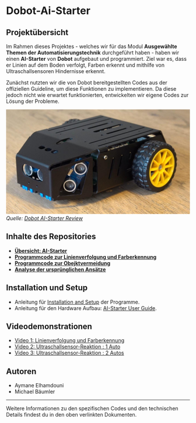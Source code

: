 # Dobot-Ai-Starter

## Projektübersicht

Im Rahmen dieses Projektes - welches wir für das Modul **Ausgewählte Themen der Automatisierungstechnik** durchgeführt haben - haben wir einen **AI-Starter** von **Dobot** aufgebaut und programmiert. Ziel war es, dass er Linien auf dem Boden verfolgt, Farben erkennt und mithilfe von Ultraschallsensoren Hindernisse erkennt.

Zunächst nutzten wir die von Dobot bereitgestellten Codes aus der offiziellen Guideline, um diese Funktionen zu implementieren. Da diese jedoch nicht wie erwartet funktionierten, entwickelten wir eigene Codes zur Lösung der Probleme.

![AI-Starter Roboter](./images/Dobot_Bild.jpeg)
*Quelle: [Dobot AI-Starter Review](https://uptimefab.com/2020/06/06/dobot-ai-starter-review/)*

## Inhalte des Repositories

- **[Übersicht: AI-Starter](Übersicht_AI-Starter.md)**
- **[Programmcode zur Linienverfolgung und Farberkennung](LineTracking_ColorDetection)**
- **[Programmcode zur Obejktvermeidung](UltrasonicSensors)**
- **[Analyse der ursprünglichen Ansätze](NonWorking_Codes/Dokumentation.md)**

## Installation und Setup

- Anleitung für [Installation and Setup](Installation_and_Setup/setup_guide.md) der Programme.
- Anleitung für den Hardware Aufbau: [AI-Starter User Guide](https://github.com/michi-bot/Dobot-Ai-Starter/raw/main/Installation_and_Setup/AI-Starter_User_Guide.pdf).


## Videodemonstrationen

- [Video 1: Linienverfolgung und Farberkennung](#)
- [Video 2: Ultraschallsensor-Reaktion : 1 Auto](#)
- [Video 3: Ultraschallsensor-Reaktion : 2 Autos](#)

## Autoren

 - Aymane Elhamdouni
 - Michael Bäumler 
---

Weitere Informationen zu den spezifischen Codes und den technischen Details findest du in den oben verlinkten Dokumenten.
